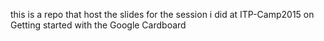this is a repo that host the slides for the session i did at ITP-Camp2015 on Getting started with the Google Cardboard
